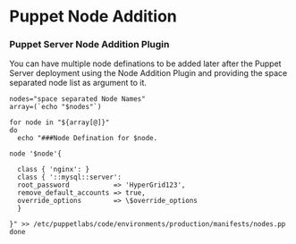 Puppet Node Addition
==================

### Puppet Server Node Addition Plugin

You can have multiple node definations to be added later after the Puppet Server deployment using the Node Addition Plugin and providing the space separated node list as argument to it.

```
nodes="space separated Node Names"
array=(`echo "$nodes"`)

for node in "${array[@]}"
do
  echo "###Node Defination for $node.

node '$node'{

  class { 'nginx': }
  class { '::mysql::server':
  root_password           => 'HyperGrid123',
  remove_default_accounts => true,
  override_options        => \$override_options
  }

}" >> /etc/puppetlabs/code/environments/production/manifests/nodes.pp
done
```



